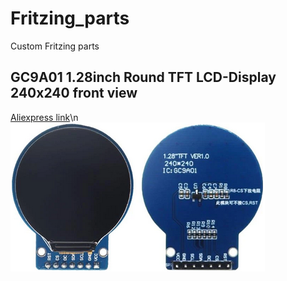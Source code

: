 # Fritzing_parts
Custom Fritzing parts

## GC9A01 1.28inch Round TFT LCD-Display 240x240 front view
<a href="[src/Test.java](https://de.aliexpress.com/item/1005004069703494.html?spm=a2g0o.order_list.order_list_main.137.12dd5c5fa5V8Jw&gatewayAdapt=glo2deu)">Aliexpress link</a>\n
![alt text](https://github.com/IamIamI/Fritzing_parts/blob/main/ref_img/GC9A01_1%2C28inch_Round_TFT_LCD-Display_240x240.png)
